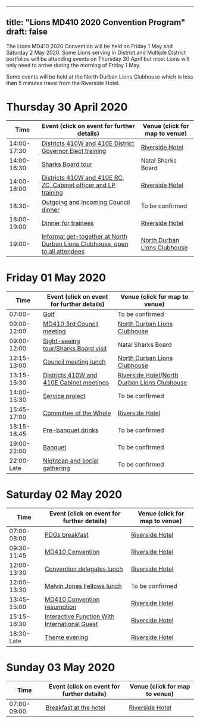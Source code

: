 
---
title: "Lions MD410 2020 Convention Program"
draft: false
---

The Lions MD410 2020 Convention will be held on Friday 1 May and Saturday 2 May 2020. Some Lions serving in District and Multiple District portfolios will be attending events on Thursday 30 April but most Lions will only need to arrive during the morning of Friday 1 May.

Some events will be held at the North Durban Lions Clubhouse which is less than 5 minutes travel from the Riverside Hotel.

# Thursday 30 April 2020

Time | Event (click on event for further details) | Venue (click for map to venue)
 ---|---  |---
14:00-17:30 | [Districts 410W and 410E District Governor Elect training](/events/dge_training) | [Riverside Hotel](/venue)
14:00-16:30 | [Sharks Board tour](/events/sharks_board_tour) | Natal Sharks Board
14:00-18:00 | [Districts 410W and 410E RC, ZC, Cabinet officer and LP training](/events/training) | [Riverside Hotel](/venue)
18:30- | [Outgoing and Incoming Council dinner](/events/council_dinner) | To be confirmed
18:00-19:00 | [Dinner for trainees](/events/dinner_for_trainees) | [Riverside Hotel](/venue)
19:00- | [Informal get-together at North Durban Lions Clubhouse, open to all attendees](/events/thursday_social) | [North Durban Lions Clubhouse](/venue/#north-durban-lions-club)

# Friday 01 May 2020

Time | Event (click on event for further details) | Venue (click for map to venue)
 ---|---  |---
07:00- | [Golf](/events/golf) | To be confirmed
09:00-12:00 | [MD410 3rd Council meeting](/events/council_meeting) | [North Durban Lions Clubhouse](http://northdurbanlions.org.za/club-details/meetings-and-location)
09:00-12:00 | [Sight-seeing tour/Sharks Board visit](/events/sight_seeing) | Natal Sharks Board
12:15-13:00 | [Council meeting lunch](/events/council_meeting_lunch) | [North Durban Lions Clubhouse](http://northdurbanlions.org.za/club-details/meetings-and-location)
13:15-15:30 | [Districts 410W and 410E Cabinet meetings](/events/cabinet_meetings) | [Riverside Hotel](/venue)/[North Durban Lions Clubhouse](http://northdurbanlions.org.za/club-details/meetings-and-location)
14:00-15:30 | [Service project](/events/service_project) | To be confirmed
15:45-17:00 | [Committee of the Whole](/events/committee_of_the_whole) | [Riverside Hotel](/venue)
18:15-18:45 | [Pre-banquet drinks](/events/banquet_drinks) | To be confirmed
19:00-22:00 | [Banquet](/events/banquet) | To be confirmed
22:00-Late | [Nightcap and social gathering](/events/nightcap) | To be confirmed

# Saturday 02 May 2020

Time | Event (click on event for further details) | Venue (click for map to venue)
 ---|---  |---
07:00-08:00 | [PDGs breakfast](/events/pdgs_breakfast) | [Riverside Hotel](/venue)
09:30-11:45 | [MD410 Convention](/events/md_convention) | [Riverside Hotel](/venue)
12:00-13:30 | [Convention delegates lunch](/events/lunch) | [Riverside Hotel](/venue)
12:00-13:30 | [Melvin Jones Fellows lunch](/events/mjf_lunch) | To be confirmed
13:45-15:00 | [MD410 Convention resumption](/events/md_convention) | [Riverside Hotel](/venue)
15:15-16:30 | [Interactive Function With International Guest](/events/international_guest) | [Riverside Hotel](/venue)
18:30-Late | [Theme evening](/events/theme_evening) | [Riverside Hotel](/venue)

# Sunday 03 May 2020

Time | Event (click on event for further details) | Venue (click for map to venue)
 ---|---  |---
07:00-09:00 | [Breakfast at the hotel](/events/breakfast) | [Riverside Hotel](/venue)
